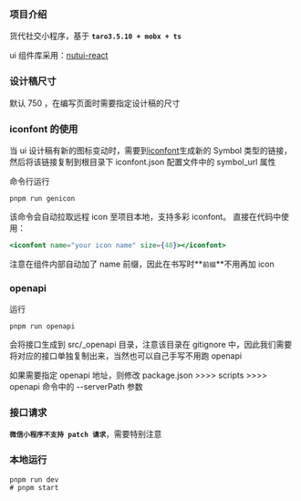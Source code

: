 ### 项目介绍

货代社交小程序，基于 **`taro3.5.10 + mobx + ts`**

ui 组件库采用：<a href="https://nutui.jd.com/react/#/">nutui-react</a>

### 设计稿尺寸

默认 750 ，在编写页面时需要指定设计稿的尺寸

### iconfont 的使用

当 ui 设计稿有新的图标变动时，需要到<a href="https://www.iconfont.cn/manage/index?spm=a313x.7781069.1998910419.db775f1f3&manage_type=myprojects&projectId=3839803&keyword=&project_type=&page=">iconfont</a>生成新的 Symbol 类型的链接，然后将该链接复制到根目录下 iconfont.json 配置文件中的 symbol_url 属性

命令行运行

```shell
pnpm run genicon
```

该命令会自动拉取远程 icon 至项目本地，支持多彩 iconfont。
直接在代码中使用：

```jsx
<iconfont name="your icon name" size={48}></iconfont>
```

注意在组件内部自动加了 name 前缀，因此在书写时**`前缀`**不用再加 icon

### openapi

运行

```shell
pnpm run openapi
```

会将接口生成到 src/\_openapi 目录，注意该目录在 gitignore 中，因此我们需要将对应的接口单独复制出来，当然也可以自己手写不用跑 openapi

如果需要指定 openapi 地址，则修改 package.json >>>> scripts >>>> openapi 命令中的 --serverPath 参数

### 接口请求

**`微信小程序不支持 patch 请求`**，需要特别注意

### 本地运行

```shell
pnpm run dev
# pnpm start
```
